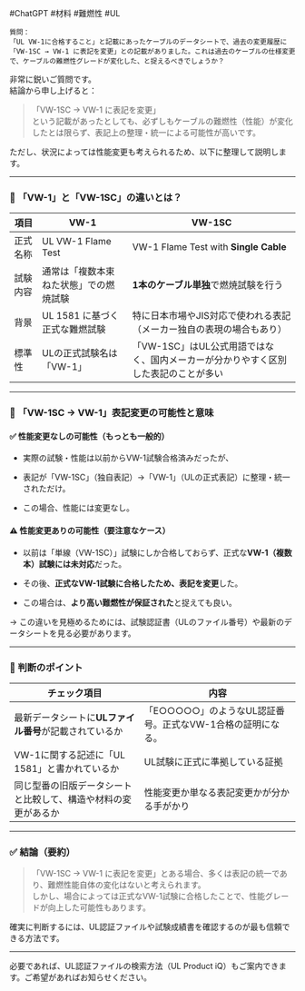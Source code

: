 #ChatGPT #材料 #難燃性 #UL 

```
質問：
「UL VW-1に合格すること」と記載にあったケーブルのデータシートで、過去の変更履歴に「VW-1SC → VW-1 に表記を変更」との記載がありました。これは過去のケーブルの仕様変更で、ケーブルの難燃性グレードが変化した、と捉えるべきでしょうか？
```

非常に鋭いご質問です。  
結論から申し上げると：

> 「VW-1SC → VW-1 に表記を変更」  
> という記載があったとしても、必ずしもケーブルの難燃性（性能）が変化したとは限らず、表記上の整理・統一による可能性が高いです。

ただし、状況によっては性能変更も考えられるため、以下に整理して説明します。

---

### 🔎 「VW-1」と「VW-1SC」の違いとは？

|項目|VW-1|VW-1SC|
|---|---|---|
|正式名称|UL VW-1 Flame Test|VW-1 Flame Test with **Single Cable**|
|試験内容|通常は「複数本束ねた状態」での燃焼試験|**1本のケーブル単独**で燃焼試験を行う|
|背景|UL 1581 に基づく正式な難燃試験|特に日本市場やJIS対応で使われる表記（メーカー独自の表現の場合もあり）|
|標準性|ULの正式試験名は「VW-1」|「VW-1SC」はUL公式用語ではなく、国内メーカーが分かりやすく区別した表記のことが多い|

---

### 📝 「VW-1SC → VW-1」表記変更の可能性と意味

#### ✅ 性能変更なしの可能性（もっとも一般的）

- 実際の試験・性能は以前からVW-1試験合格済みだったが、
    
- 表記が「VW-1SC」（独自表記）→「VW-1」（ULの正式表記）に整理・統一されただけ。
    
- この場合、性能には変更なし。
    

#### ⚠ 性能変更ありの可能性（要注意なケース）

- 以前は「単線（VW-1SC）」試験にしか合格しておらず、正式な**VW-1（複数本）試験には未対応**だった。
    
- その後、**正式なVW-1試験に合格したため、表記を変更**した。
    
- この場合は、**より高い難燃性が保証された**と捉えても良い。
    

→ この違いを見極めるためには、試験認証書（ULのファイル番号）や最新のデータシートを見る必要があります。

---

### 🧭 判断のポイント

|チェック項目|内容|
|---|---|
|最新データシートに**ULファイル番号**が記載されているか|「E○○○○○」のようなUL認証番号。正式なVW-1合格の証明になる。|
|VW-1に関する記述に「UL 1581」と書かれているか|UL試験に正式に準拠している証拠|
|同じ型番の旧版データシートと比較して、構造や材料の変更があるか|性能変更か単なる表記変更かが分かる手がかり|

---

### ✅ 結論（要約）

> 「VW-1SC → VW-1 に表記を変更」とある場合、多くは表記の統一であり、難燃性能自体の変化はないと考えられます。  
> しかし、場合によっては正式なVW-1試験に合格したことで、性能グレードが向上した可能性もあります。

確実に判断するには、UL認証ファイルや試験成績書を確認するのが最も信頼できる方法です。

---

必要であれば、UL認証ファイルの検索方法（UL Product iQ）もご案内できます。ご希望があればお知らせください。